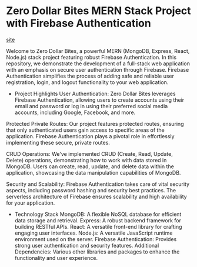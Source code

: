 # Zero Dollar Bites MERN Stack Project with Firebase Authentication
[site](https://zero-dollar-bites.web.app/)

Welcome to Zero Dollar Bites, a powerful MERN (MongoDB, Express, React, Node.js) stack project featuring robust Firebase Authentication. In this repository, we demonstrate the development of a full-stack web application with an emphasis on secure user authentication through Firebase. Firebase Authentication simplifies the process of adding safe and reliable user registration, login, and logout functionality to your web application.


* Project Highlights
User Authentication: Zero Dollar Bites leverages Firebase Authentication, allowing users to create accounts using their email and password or log in using their preferred social media accounts, including Google, Facebook, and more.

Protected Private Routes: Our project features protected routes, ensuring that only authenticated users gain access to specific areas of the application. Firebase Authentication plays a pivotal role in effortlessly implementing these secure, private routes.

CRUD Operations: We've implemented CRUD (Create, Read, Update, Delete) operations, demonstrating how to work with data stored in MongoDB. Users can create, read, update, and delete data within the application, showcasing the data manipulation capabilities of MongoDB.

Security and Scalability: Firebase Authentication takes care of vital security aspects, including password hashing and security best practices. The serverless architecture of Firebase ensures scalability and high availability for your application.

* Technology Stack
MongoDB: A flexible NoSQL database for efficient data storage and retrieval.
Express: A robust backend framework for building RESTful APIs.
React: A versatile front-end library for crafting engaging user interfaces.
Node.js: A versatile JavaScript runtime environment used on the server.
Firebase Authentication: Provides strong user authentication and security features.
Additional Dependencies: Various other libraries and packages to enhance the functionality and user experience.
